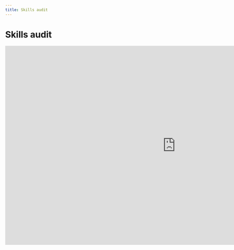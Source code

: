 ```yaml
---
title: Skills audit
---
```


# Skills audit

<iframe src="http://206.189.13.45:10000/app_dev_a67c124073b24196972b5dbbfe4e8d07#/skillsaudit/new" width="1088" height="637" frameborder="0" allowfullscreen="allowfullscreen">